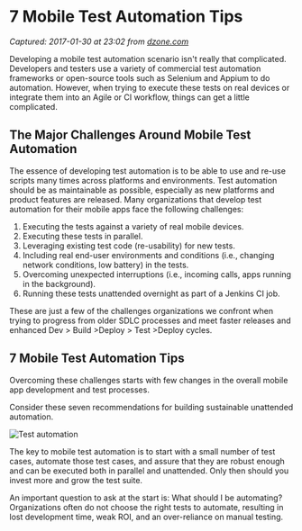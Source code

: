 # 7 Mobile Test Automation Tips

_Captured: 2017-01-30 at 23:02 from [dzone.com](https://dzone.com/articles/7-mobile-test-automation-tips?edition=266885&utm_source=Daily%20Digest&utm_medium=email&utm_campaign=dd%202017-01-30)_

Developing a mobile test automation scenario isn't really that complicated. Developers and testers use a variety of commercial test automation frameworks or open-source tools such as Selenium and Appium to do automation. However, when trying to execute these tests on real devices or integrate them into an Agile or CI workflow, things can get a little complicated.

## The Major Challenges Around Mobile Test Automation

The essence of developing test automation is to be able to use and re-use scripts many times across platforms and environments. Test automation should be as maintainable as possible, especially as new platforms and product features are released. Many organizations that develop test automation for their mobile apps face the following challenges:

  1. Executing the tests against a variety of real mobile devices.
  2. Executing these tests in parallel.
  3. Leveraging existing test code (re-usability) for new tests.
  4. Including real end-user environments and conditions (i.e., changing network conditions, low battery) in the tests.
  5. Overcoming unexpected interruptions (i.e., incoming calls, apps running in the background).
  6. Running these tests unattended overnight as part of a Jenkins CI job.

These are just a few of the challenges organizations we confront when trying to progress from older SDLC processes and meet faster releases and enhanced Dev > Build >Deploy > Test >Deploy cycles.

## 7 Mobile Test Automation Tips 

Overcoming these challenges starts with few changes in the overall mobile app development and test processes.

Consider these seven recommendations for building sustainable unattended automation.

![Test automation](https://i1.wp.com/blog.perfectomobile.com/wp-content/uploads/2016/05/7Keys-1024x357.jpg)

The key to mobile test automation is to start with a small number of test cases, automate those test cases, and assure that they are robust enough and can be executed both in parallel and unattended. Only then should you invest more and grow the test suite.

An important question to ask at the start is: What should I be automating? Organizations often do not choose the right tests to automate, resulting in lost development time, weak ROI, and an over-reliance on manual testing.
